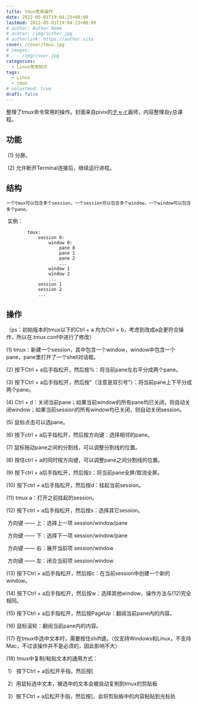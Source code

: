 ```yaml
---
title: tmux常用操作
date: 2022-05-01T19:04:23+08:00
lastmod: 2022-05-01T19:04:23+08:00
# author: Author Name
# avatar: /img/author.jpg
# authorlink: https://author.site
cover: /cover/tmux.jpg
# images:
#   - /img/cover.jpg
categories:
  - Linux常用知识
tags:
  - Linux
  - tmux
# nolastmod: true
draft: false
---
```


整理了tmux命令常用的操作。封面来自pivix的[チャイ](https://www.pixiv.net/users/1096811)画师，内容整理自y总课程。

<!--more-->

## 功能
​    (1) 分屏。

​    (2) 允许断开Terminal连接后，继续运行进程。

## 结构

    一个tmux可以包含多个session，一个session可以包含多个window，一个window可以包含多个pane。
​    实例：

            tmux:
                session 0:
                    window 0:
                        pane 0
                        pane 1
                        pane 2
                        ...
                    window 1
                    window 2
                    ...
                session 1
                session 2
                ...


## 操作

（ps：初始版本的tmux以下的Ctrl + a 均为Ctrl + b，考虑到改成a会更符合操作，所以在.tmux.conf中进行了修改）

(1) tmux：新建一个session，其中包含一个window，window中包含一个pane，pane里打开了一个shell对话框。

(2) 按下Ctrl + a后手指松开，然后按%：将当前pane左右平分成两个pane。

(3) 按下Ctrl + a后手指松开，然后按"（注意是双引号"）：将当前pane上下平分成两个pane。

(4) Ctrl + d：关闭当前pane；如果当前window的所有pane均已关闭，则自动关闭window；如果当前session的所有window均已关闭，则自动关闭session。

(5) 鼠标点击可以选pane。

 (6) 按下ctrl + a后手指松开，然后按方向键：选择相邻的pane。

(7) 鼠标拖动pane之间的分割线，可以调整分割线的位置。

(8) 按住ctrl + a的同时按方向键，可以调整pane之间分割线的位置。

(9) 按下ctrl + a后手指松开，然后按z：将当前pane全屏/取消全屏。

(10) 按下ctrl + a后手指松开，然后按d：挂起当前session。

(11) tmux a：打开之前挂起的session。

(12) 按下ctrl + a后手指松开，然后按s：选择其它session。

​		方向键 —— 上：选择上一项 session/window/pane

​		方向键 —— 下：选择下一项 session/window/pane

​		方向键 —— 右：展开当前项 session/window

​		方向键 —— 左：闭合当前项 session/window

(13) 按下Ctrl + a后手指松开，然后按c：在当前session中创建一个新的window。

(14) 按下Ctrl + a后手指松开，然后按w：选择其他window，操作方法与(12)完全相同。

(15) 按下Ctrl + a后手指松开，然后按PageUp：翻阅当前pane内的内容。

(16) 鼠标滚轮：翻阅当前pane内的内容。

 (17) 在tmux中选中文本时，需要按住shift键。（仅支持Windows和Linux，不支持Mac，不过该操作并不是必须的，因此影响不大）

(18) tmux中复制/粘贴文本的通用方式：

​        1） 按下Ctrl + a后松开手指，然后按[

​        2）用鼠标选中文本，被选中的文本会被自动复制到tmux的剪贴板

​        3）按下Ctrl + a后松开手指，然后按]，会将剪贴板中的内容粘贴到光标处